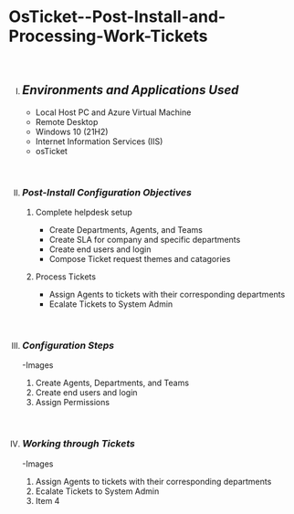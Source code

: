 # OsTicket--Post-Install-and-Processing-Work-Tickets

&emsp;

<ol type="I">
	
 _<li> <h2>Environments and Applications Used</h2> </li>_


   - Local Host PC and Azure Virtual Machine 
   - Remote Desktop 
   - Windows 10</b> (21H2)
   - Internet Information Services (IIS)
   - osTicket


&emsp;
&emsp;

 _<li>  <h3>Post-Install Configuration Objectives</h3> </li>_

   1. Complete helpdesk setup

      - Create Departments, Agents, and Teams                     
      - Create SLA for company and specific departments                
      -  Create end users and login                   
      - Compose Ticket request themes and catagories

2. Process Tickets

      - Assign Agents to tickets with their corresponding departments
      - Ecalate Tickets to System Admin 

&emsp;

 _<li> <h3>Configuration Steps</h3> </li>_
-Images

1. Create Agents, Departments, and Teams 
2. Create end users and login
3. Assign Permissions 

&emsp;

 _<li> <h3>Working through Tickets</h3> </li>_
-Images

1. Assign Agents to tickets with their corresponding departments
2.  Ecalate Tickets to System Admin 
3.  Item 4


